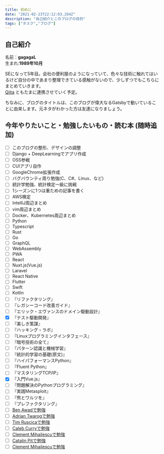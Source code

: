 ```yaml
---
title: 初めに
date: "2021-02-23T22:12:03.284Z"
description: "自己紹介とこのブログの目的"
tags: ["タスク","ブログ"]
---
```


## 自己紹介  

名前：__gagagaL__  
生まれ:__1989年10月__
  

SEになって5年目。会社の便利屋のようになっていて、色々な技術に触れてはいるけど自分の中であまり整理できている感触がないので、少しずつでもこちらにまとめていきます。  
[Qiita](https://qiita.com/DenverIA) ともたまに連携させていく予定。  
  
ちなみに、ブログのタイトルは、このブログが偉大なるGatsbyで動いていることに由来します。元ネタがわかった方は友達になりましょう。



## 今年やりたいこと・勉強したいもの・読む本 (随時追加)
  
- [ ] このブログの整形、デザインの調整
- [ ] Django + DeepLearningでアプリ作成
- [ ] OSS参戦
- [ ] CUIアプリ自作
- [ ] GoogleChrome拡張作成
- [ ] バグバウンティ周り勉強(C、C#、Linux、など)
- [ ] 統計学勉強、統計検定一級に挑戦
- [ ] 1シーズンに1つは重ための記事を書く
- [ ] AWS検定
- [ ] IntelliJ周辺まとめ
- [ ] vim周辺まとめ
- [ ] Docker、Kubernetes周辺まとめ
- [ ] Python
- [ ] Typescript
- [ ] Rust
- [ ] Go
- [ ] GraphQL
- [ ] WebAssembly
- [ ] PWA
- [ ] React
- [ ] Nuxt.js(Vue.js)
- [ ] Laravel
- [ ] React Native
- [ ] Flutter
- [ ] Swift
- [ ] Kotlin
- [ ] 『リファクタリング』
- [ ] 『レガシーコード改善ガイド』
- [ ] 『エリック・エヴァンスのドメイン駆動設計』
- [x] 『テスト駆動開発』
- [ ] 『美しき策謀』
- [ ] 『ハッキング・ラボ』
- [ ] 『Linuxプログラミングインタフェース』
- [ ] 『暗号技術の全て』
- [ ] 『パターン認識と機械学習』
- [ ] 『統計的学習の基礎(原文)』
- [ ] 『ハイパフォーマンスPython』
- [ ] 『Fluent Python』
- [ ] 『マスタリングTCP/IP』
- [x] 『入門Vue.js』
- [ ] 『問題解決のPythonプログラミング』
- [ ] 『実践Metasploit』
- [ ] 『熊とワルツを』
- [ ] 『プレファクタリング』  
- [ ] [Ben Awadで勉強](https://www.youtube.com/watch?v=bx3--22D4E4)
- [ ] [Adrian Twarogで勉強](https://www.youtube.com/watch?v=NlZdVtYVo3E)
- [ ] [Tim Ruscicaで勉強](https://www.youtube.com/watch?v=JD-age0BPVo)
- [ ] [Caleb Curryで勉強](https://www.youtube.com/watch?v=PfRWP60qxPM)
- [ ] [Clement Mihailescuで勉強](https://www.youtube.com/watch?v=3IlaxZf3-s8)
- [ ] [Catalin Pitで勉強](https://www.youtube.com/watch?v=QBICL3jPiAM)
- [ ] [Clement Mihailescuで勉強](https://www.youtube.com/watch?v=3IlaxZf3-s8)
